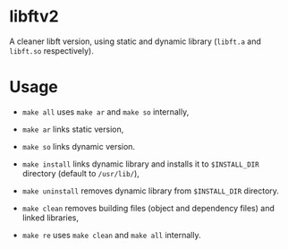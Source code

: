 # libftv2

A cleaner libft version, using static and dynamic library (`libft.a` and `libft.so` respectively).

# Usage

- `make all` uses `make ar` and `make so` internally,
- `make ar` links static version,
- `make so` links dynamic version.

- `make install` links dynamic library and installs it to `$INSTALL_DIR` directory (default to `/usr/lib/`),
- `make uninstall` removes dynamic library from `$INSTALL_DIR` directory.

- `make clean` removes building files (object and dependency files) and linked libraries,
- `make re` uses `make clean` and `make all` internally.

<!---
Markdown visualiser in VSCode: Ctrl + Shift + V
-->
